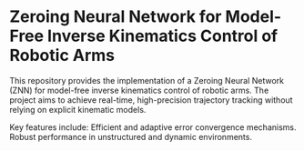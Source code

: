 # Zeroing Neural Network for Model-Free Inverse Kinematics Control of Robotic Arms

This repository provides the implementation of a Zeroing Neural Network (ZNN) for model-free inverse kinematics control of robotic arms. The project aims to achieve real-time, high-precision trajectory tracking without relying on explicit kinematic models. 

Key features include:
Efficient and adaptive error convergence mechanisms.
Robust performance in unstructured and dynamic environments.
